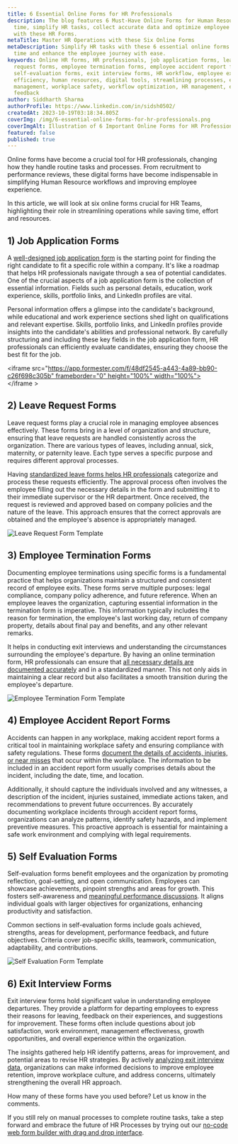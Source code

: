 ```yaml
---
title: 6 Essential Online Forms for HR Professionals
description: The blog features 6 Must-Have Online Forms for Human Resource. Save
  time, simplify HR tasks, collect accurate data and optimize employee journey
  with these HR Forms.
metaTitle: Master HR Operations with these Six Online Forms
metaDescription: Simplify HR tasks with these 6 essential online forms. Save
  time and enhance the employee journey with ease.
keywords: Online HR forms, HR professionals, job application forms, leave
  request forms, employee termination forms, employee accident report forms,
  self-evaluation forms, exit interview forms, HR workflow, employee experience,
  efficiency, human resources, digital tools, streamlining processes, employee
  management, workplace safety, workflow optimization, HR management, employee
  feedback
author: Siddharth Sharma
authorProfile: https://www.linkedin.com/in/sidsh0502/
createdAt: 2023-10-19T03:18:34.805Z
coverImg: /img/6-essential-online-forms-for-hr-professionals.png
coverImgAlt: Illustration of 6 Important Online Forms for HR Professionals
featured: false
published: true
---
```

Online forms have become a crucial tool for HR professionals, changing how they handle routine tasks and processes. From recruitment to performance reviews, these digital forms have become indispensable in simplifying Human Resource workflows and improving employee experience.

In this article, we will look at six online forms crucial for HR Teams, highlighting their role in streamlining operations while saving time, effort and resources.

## **1) Job Application Forms**

A [well-designed job application form](https://formester.com/templates/job-application-form-2450/) is the starting point for finding the right candidate to fit a specific role within a company. It's like a roadmap that helps HR professionals navigate through a sea of potential candidates. One of the crucial aspects of a job application form is the collection of essential information. Fields such as personal details, education, work experience, skills, portfolio links, and LinkedIn profiles are vital.

Personal information offers a glimpse into the candidate's background, while educational and work experience sections shed light on qualifications and relevant expertise. Skills, portfolio links, and LinkedIn profiles provide insights into the candidate's abilities and professional network. By carefully structuring and including these key fields in the job application form, HR professionals can efficiently evaluate candidates, ensuring they choose the best fit for the job.

<iframe src="https://app.formester.com/f/48df2545-a443-4a89-bb90-c26f698c305b" frameborder="0" height="100%" width="100%"> </iframe >

## 2) Leave Request Forms

Leave request forms play a crucial role in managing employee absences effectively. These forms bring in a level of organization and structure, ensuring that leave requests are handled consistently across the organization. There are various types of leaves, including annual, sick, maternity, or paternity leave. Each type serves a specific purpose and requires different approval processes.

Having [standardized leave forms helps HR professionals](https://formester.com/templates/time-off-request-form-2780/) categorize and process these requests efficiently. The approval process often involves the employee filling out the necessary details in the form and submitting it to their immediate supervisor or the HR department. Once received, the request is reviewed and approved based on company policies and the nature of the leave. This approach ensures that the correct approvals are obtained and the employee's absence is appropriately managed.

![Leave Request Form Template](/img/leave-request-form.png "Leave Request Form")

## **3) Employee Termination Forms**

Documenting employee terminations using specific forms is a fundamental practice that helps organizations maintain a structured and consistent record of employee exits. These forms serve multiple purposes: legal compliance, company policy adherence, and future reference. When an employee leaves the organization, capturing essential information in the termination form is imperative. This information typically includes the reason for termination, the employee's last working day, return of company property, details about final pay and benefits, and any other relevant remarks.

It helps in conducting exit interviews and understanding the circumstances surrounding the employee's departure. By having an online termination form, HR professionals can ensure that [all necessary details are documented accurately](https://formester.com/templates/termination-form-2446/) and in a standardized manner. This not only aids in maintaining a clear record but also facilitates a smooth transition during the employee's departure. 

![Employee Termination Form Template](/img/employee-termination-form.jpg "Employee Termination Form")

## **4) Employee Accident Report Forms**

Accidents can happen in any workplace, making accident report forms a critical tool in maintaining workplace safety and ensuring compliance with safety regulations. These forms [document the details of accidents, injuries, or near misses](https://formester.com/templates/incident-report-form-2783/) that occur within the workplace. The information to be included in an accident report form usually comprises details about the incident, including the date, time, and location.

Additionally, it should capture the individuals involved and any witnesses, a description of the incident, injuries sustained, immediate actions taken, and recommendations to prevent future occurrences. By accurately documenting workplace incidents through accident report forms, organizations can analyze patterns, identify safety hazards, and implement preventive measures. This proactive approach is essential for maintaining a safe work environment and complying with legal requirements.

## **5) Self Evaluation Forms**

Self-evaluation forms benefit employees and the organization by promoting reflection, goal-setting, and open communication. Employees can showcase achievements, pinpoint strengths and areas for growth. This fosters self-awareness and [meaningful performance discussions](https://formester.com/templates/employee-self-evaluation-form-2779/). It aligns individual goals with larger objectives for organizations, enhancing productivity and satisfaction.

Common sections in self-evaluation forms include goals achieved, strengths, areas for development, performance feedback, and future objectives. Criteria cover job-specific skills, teamwork, communication, adaptability, and contributions.

![Self Evaluation Form Template](/img/self-evaluation-form.jpg "Employee Self Evaluation Form")

## 6) **Exit Interview Forms**

Exit interview forms hold significant value in understanding employee departures. They provide a platform for departing employees to express their reasons for leaving, feedback on their experiences, and suggestions for improvement. These forms often include questions about job satisfaction, work environment, management effectiveness, growth opportunities, and overall experience within the organization.

The insights gathered help HR identify patterns, areas for improvement, and potential areas to revise HR strategies. By actively [analyzing exit interview data](https://formester.com/templates/exit-interview-form-2784/), organizations can make informed decisions to improve employee retention, improve workplace culture, and address concerns, ultimately strengthening the overall HR approach.

How many of these forms have you used before? Let us know in the comments.

If you still rely on manual processes to complete routine tasks, take a step forward and embrace the future of HR Processes by trying out our [no-code web form builder with drag and drop interface](https://app.formester.com/users/sign_in).